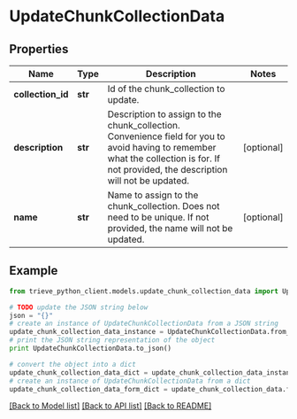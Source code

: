 # UpdateChunkCollectionData


## Properties

Name | Type | Description | Notes
------------ | ------------- | ------------- | -------------
**collection_id** | **str** | Id of the chunk_collection to update. | 
**description** | **str** | Description to assign to the chunk_collection. Convenience field for you to avoid having to remember what the collection is for. If not provided, the description will not be updated. | [optional] 
**name** | **str** | Name to assign to the chunk_collection. Does not need to be unique. If not provided, the name will not be updated. | [optional] 

## Example

```python
from trieve_python_client.models.update_chunk_collection_data import UpdateChunkCollectionData

# TODO update the JSON string below
json = "{}"
# create an instance of UpdateChunkCollectionData from a JSON string
update_chunk_collection_data_instance = UpdateChunkCollectionData.from_json(json)
# print the JSON string representation of the object
print UpdateChunkCollectionData.to_json()

# convert the object into a dict
update_chunk_collection_data_dict = update_chunk_collection_data_instance.to_dict()
# create an instance of UpdateChunkCollectionData from a dict
update_chunk_collection_data_form_dict = update_chunk_collection_data.from_dict(update_chunk_collection_data_dict)
```
[[Back to Model list]](../README.md#documentation-for-models) [[Back to API list]](../README.md#documentation-for-api-endpoints) [[Back to README]](../README.md)


